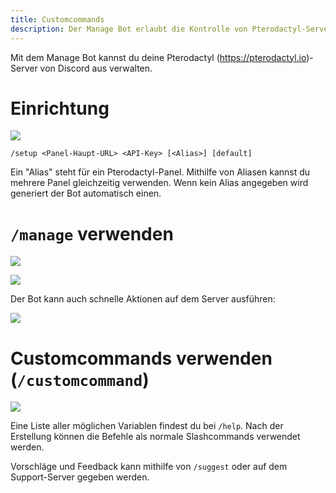 ```yaml
---
title: Customcommands
description: Der Manage Bot erlaubt die Kontrolle von Pterodactyl-Servern von Discord aus. Diese Seite erklärt, wie du den Bot einrichten und verwenden kannst.
---
```


Mit dem Manage Bot kannst du deine Pterodactyl (https://pterodactyl.io)-Server von Discord aus verwalten.

# Einrichtung

![](https://cdn.discordapp.com/attachments/856211013162893352/1103019459305799821/image.png)

`/setup <Panel-Haupt-URL> <API-Key> [<Alias>] [default]`

Ein "Alias" steht für ein Pterodactyl-Panel. Mithilfe von Aliasen kannst du mehrere Panel gleichzeitig verwenden.
Wenn kein Alias angegeben wird generiert der Bot automatisch einen.

# `/manage` verwenden

![](https://cdn.discordapp.com/attachments/856211013162893352/1026119789900464189/2022-10-02_15_10_48.png)

![](https://cdn.discordapp.com/attachments/856211013162893352/1026119790215053433/2022-10-02_15_11_09.png)


Der Bot kann auch schnelle Aktionen auf dem Server ausführen:

![](https://cdn.discordapp.com/attachments/856211013162893352/1026119790563176488/2022-10-02_15_11_53.png)


# Customcommands verwenden (`/customcommand`)

![](https://cdn.discordapp.com/attachments/856211013162893352/1026124675576766524/2022-10-02_15_28_48.png)

Eine Liste aller möglichen Variablen findest du bei `/help`.
Nach der Erstellung können die Befehle als normale Slashcommands verwendet werden.


Vorschläge und Feedback kann mithilfe von `/suggest` oder auf dem Support-Server gegeben werden.
